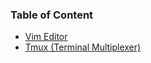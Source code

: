 ### Table of Content

* [Vim Editor](Vim%20Editor.md)
* [Tmux (Terminal Multiplexer)](Tmux%20%28Terminal%20Multiplexer%29.md)
